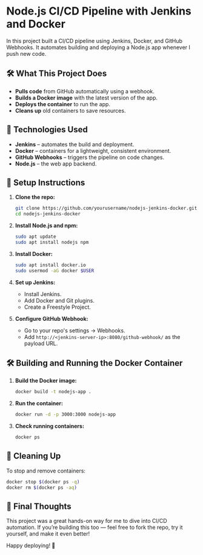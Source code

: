 # Node.js CI/CD Pipeline with Jenkins and Docker

In this project built a CI/CD pipeline using Jenkins, Docker, and GitHub Webhooks. It automates building and deploying a Node.js app whenever I push new code.

## 🛠️ What This Project Does
- **Pulls code** from GitHub automatically using a webhook.
- **Builds a Docker image** with the latest version of the app.
- **Deploys the container** to run the app.
- **Cleans up** old containers to save resources.

## 🚀 Technologies Used
- **Jenkins** – automates the build and deployment.
- **Docker** – containers for a lightweight, consistent environment.
- **GitHub Webhooks** – triggers the pipeline on code changes.
- **Node.js** – the web app backend.

## 🧠 Setup Instructions

1. **Clone the repo:**
   ```bash
   git clone https://github.com/yourusername/nodejs-jenkins-docker.git
   cd nodejs-jenkins-docker
   ```

2. **Install Node.js and npm:**
   ```bash
   sudo apt update
   sudo apt install nodejs npm
   ```

3. **Install Docker:**
   ```bash
   sudo apt install docker.io
   sudo usermod -aG docker $USER
   ```

4. **Set up Jenkins:**
   - Install Jenkins.
   - Add Docker and Git plugins.
   - Create a Freestyle Project.

5. **Configure GitHub Webhook:**
   - Go to your repo's settings → Webhooks.
   - Add `http://<jenkins-server-ip>:8080/github-webhook/` as the payload URL.

## 🛠️ Building and Running the Docker Container

1. **Build the Docker image:**
   ```bash
   docker build -t nodejs-app .
   ```

2. **Run the container:**
   ```bash
   docker run -d -p 3000:3000 nodejs-app
   ```

3. **Check running containers:**
   ```bash
   docker ps
   ```

## 🧹 Cleaning Up
To stop and remove containers:
```bash
docker stop $(docker ps -q)
docker rm $(docker ps -aq)
```

## 🎯 Final Thoughts
This project was a great hands-on way for me to dive into CI/CD automation. If you’re building this too — feel free to fork the repo, try it yourself, and make it even better!

Happy deploying! 🚀

